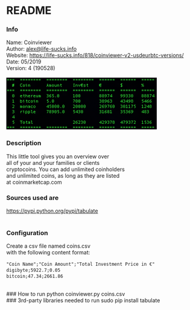 # README
### Info
Name:       Coinviewer<br />
Author:     alex@life-sucks.info<br />
Website:    https://life-sucks.info/818/coinviewer-v2-usdeurbtc-versions/<br />
Date:       05/2019<br />
Version:    4 (190528)<br />
<br />
![](images/screen.png)
<br />
### Description
This little tool gives you an overview over<br />
all of your and your families or clients<br />
cryptocoins. You can add unlimited coinholders<br />
and unlimited coins, as long as they are listed<br />
at coinmarketcap.com
<br />
### Sources used are
https://pypi.python.org/pypi/tabulate<br />
<br />
### Configuration
Create a csv file named coins.csv<br />
with the following content format:<br />
```
"Coin Name";"Coin Amount";"Total Investment Price in €"
digibyte;5922.7;0.05
bitcoin;47.34;2661.86
```
<br />
### How to run
python coinviewer.py coins.csv<br />
### 3rd-party libraries needed to run
sudo pip install tabulate

